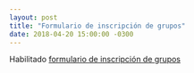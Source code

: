 ```yaml
---
layout: post
title: "Formulario de inscripción de grupos"
date: 2018-04-20 15:00:00 -0300
---
```


Habilitado [formulario de inscripción de grupos](https://goo.gl/forms/Jftk2SwdjiVo2tyE2)
